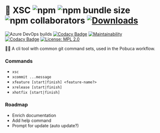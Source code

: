 # 🌵 XSC ![npm](https://img.shields.io/npm/v/@pobuca/xsc) ![npm bundle size](https://img.shields.io/bundlephobia/minzip/@pobuca/xsc) ![npm collaborators](https://img.shields.io/npm/collaborators/@pobuca/xsc) [![Downloads](https://img.shields.io/npm/dw/@pobuca/xsc)](https://www.npmjs.com/package/@pobuca/xsc)
![Azure DevOps builds](https://img.shields.io/azure-devops/build/siebendev/pobuca%20connect/144)
[![Codacy Badge](https://img.shields.io/codacy/grade/5e5787495cbd468c9b4e82faa328ab44)](https://www.codacy.com/manual/Pobuca/xsc?utm_source=github.com&amp;utm_medium=referral&amp;utm_content=pobuca/xsc&amp;utm_campaign=Badge_Grade)
[![Maintainability](https://img.shields.io/codeclimate/maintainability-percentage/pobuca/xsc)](https://codeclimate.com/github/pobuca/xsc/maintainability)
[![Codacy Badge](https://img.shields.io/codacy/coverage/5e5787495cbd468c9b4e82faa328ab44/master)](https://www.codacy.com/manual/pobuca/xsc?utm_source=github.com&utm_medium=referral&utm_content=pobuca/xsc&utm_campaign=Badge_Coverage)
[![License: MPL 2.0](https://img.shields.io/badge/License-MPL%202.0-brightgreen.svg)](https://opensource.org/licenses/MPL-2.0)

👩‍💻 A cli tool with common git command sets, used in the Pobuca workflow.

### Commands
- `xsc`
- `xcommit ...message`
- `xfeature [start|finish] <feature-name?>`
- `xrelease [start|finish]`
- `xhotfix [start|finish]`

### Roadmap
- Enrich documentation
- Add help command
- Prompt for update (auto update?)